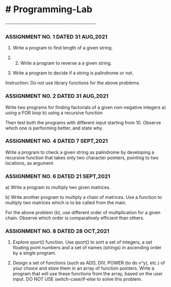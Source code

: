<h1> # Programming-Lab </h1>
--------------------------------------------
<h3> ASSIGNMENT NO. 1 DATED 31 AUG,2021 </h3>

1. Write a program to find length of a given string.

2. 2. Write a program to reverse a a given string.

3. Write a program to decide if a string is palindrome or not.

Instruction: Do not use library functions for the above problems.

<h3> ASSIGNMENT NO. 2 DATED 31 AUG,2021 </h3>
Write two programs for finding factorials of a given non-negative integers
a) using a FOR loop
b) using a recursive function

Then test both the programs with different input starting from 10. Observe which one is performing better, and state why.

<h3> ASSIGNMENT NO. 4 DATED 7 SEPT,2021 </h3>
Write a program to check a given string as palindrome by developing a recursive function that takes only two character pointers, pointing to two locations, as argument

<h3> ASSIGNMENT NO. 6 DATED 21 SEPT,2021 </h3>

a) Write a program to multiply two given matrices.

b) Write another program to multiply a chain of matrices. Use a function to multiply two matrices which is to be called from the main.

For the above problem (b), use different order of multiplication for a given chain. Observe which order is comparatively efficient than others.

<h3> ASSIGNMENT NO. 8 DATED 28 OCT,2021 </h3>

1. Explore qsort() function. Use qsort() to sort a set of integers, a set floating point numbers and a set of names (strings) in ascending order by a single program.

2. Design a set of functions (such as ADD, DIV, POWER (to do x^y), etc.) of your choice and store them in an array of function pointers. Write a program that will use these functions from the array, based on the user input. DO NOT USE switch-case/if-else to solve this problem.
